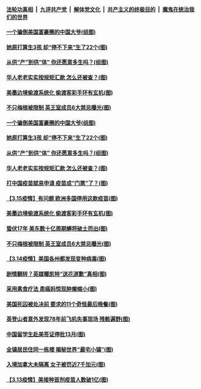 ####  [法轮功真相](../../../../basic/blob/master/README.md?t=03170001) &nbsp;|&nbsp; [九评共产党](../../../../9ping.md/blob/master/README.md?t=03170001) &nbsp;|&nbsp; [解体党文化](../../../../jtdwh.md/blob/master/README.md?t=03170001)  &nbsp;|&nbsp; [共产主义的终极目的](../../../../gczydzjmd.md/blob/master/README.md?t=03170001) &nbsp;|&nbsp; [魔鬼在统治我们的世界](../../../../mgztzwmdsj.md/blob/master/README.md?t=03170001) 

#### [一个骗倒美国富豪圈的中国大爷(组图)](../pages/p3/965738.md?t=03170001) 

#### [她原打算生3孩 却“停不下来”生了22个(图)](../pages/p3/965736.md?t=03170001) 

#### [从供“产”到供“体” 你还愿意多生吗？(组图)](../pages/p3/965685.md?t=03170001) 

#### [华人老老实实按规矩汇款 怎么还被查？(图)](../pages/p3/965666.md?t=03170001) 

#### [美墨边境偷渡系统化 偷渡客彩手环有玄机(图)](../pages/p3/965652.md?t=03170001) 

#### [不只梅根被限制 英王室成员6大禁忌曝光(图)](../pages/p3/965585.md?t=03170001) 

#### [一个骗倒美国富豪圈的中国大爷(组图)](../pages/p3/965738.md?t=03170001) 

#### [她原打算生3孩 却“停不下来”生了22个(图)](../pages/p3/965736.md?t=03170001) 

#### [从供“产”到供“体” 你还愿意多生吗？(组图)](../pages/p3/965685.md?t=03170001) 

#### [华人老老实实按规矩汇款 怎么还被查？(图)](../pages/p3/965666.md?t=03170001) 

#### [打中国疫苗就易申请 疫苗成“门票”了？(图)](../pages/p3/965662.md?t=03170001) 

#### [【3.15疫情】有问题 欧洲多国停用这款疫苗(图)](../pages/p3/965661.md?t=03170001) 

#### [美墨边境偷渡系统化 偷渡客彩手环有玄机(图)](../pages/p3/965652.md?t=03170001) 

#### [蛰伏17年 美东数十亿周期蝉将破土而出(图)](../pages/p3/965649.md?t=03170001) 


#### [不只梅根被限制 英王室成员6大禁忌曝光(图)](../pages/p3/965585.md?t=03170001) 


#### [【3.14疫情】美国各州都发现变种病毒(图)](../pages/p3/965577.md?t=03170001) 

#### [剧情翻转？英媒曝凯特“送花道歉”真相(图)](../pages/p3/965521.md?t=03170001) 

#### [采用素食疗法 患癌妈惊现肿瘤缩小(图)](../pages/p3/965574.md?t=03170001) 

#### [美国死囚被处决前 要求的11个奇怪最后晚餐(图)](../pages/p3/965021.md?t=03170001) 

#### [英登山者意外发现78年前飞机失事现场 残骸遍野(图)](../pages/p3/965524.md?t=03170001) 

#### [中国留学生赴美签证停批13月(图)](../pages/p3/965523.md?t=03170001) 

#### [全镇居民住同一栋楼 揭秘世界“最宅小镇”(图)](../pages/p3/965514.md?t=03170001) 

#### [入境加拿大未隔离 女子被罚近7千加元(图)](../pages/p3/965505.md?t=03170001) 

#### [【3.13疫情】美接种首剂疫苗人数破1亿(图)](../pages/p3/965501.md?t=03170001) 

